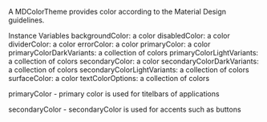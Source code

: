 A MDColorTheme provides color according to the Material Design guidelines.

Instance Variables
	backgroundColor:		a color
	disabledColor:		a color
	dividerColor:		a color
	errorColor:		a color
	primaryColor:		a color
	primaryColorDarkVariants:		a collection of colors
	primaryColorLightVariants:		a collection of colors
	secondaryColor:		a color
	secondaryColorDarkVariants:		a collection of colors
	secondaryColorLightVariants:		a collection of colors
	surfaceColor:		a color
	textColorOptions:		a collection of colors

primaryColor
	- primary color is used for titelbars of applications

secondaryColor
	- secondaryColor is used for accents such as buttons
